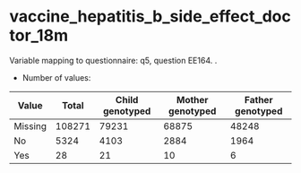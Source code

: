 # vaccine_hepatitis_b_side_effect_doctor_18m
Variable mapping to questionnaire: q5, question EE164.
.
- Number of values:

| Value | Total | Child genotyped | Mother genotyped | Father genotyped |
| ----- | ----- | --------------- | ---------------- | ---------------- |
| Missing | 108271 | 79231 | 68875 | 48248 |
| No | 5324 | 4103 | 2884 |1964 |
| Yes | 28 | 21 | 10 |6 |




